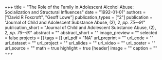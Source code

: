 +++
title = "The Role of the Family in Adolescent Alcohol Abuse: Socialization and Structural Influences"
date = "1992-01-01"
authors = ["David R Foxcroft", "Geoff Lowe"]
publication_types = ["2"]
publication = "Journal of Child and Adolescent Substance Abuse, (2), 2, _pp. 75--91_"
publication_short = "Journal of Child and Adolescent Substance Abuse, (2), 2, _pp. 75--91_"
abstract = ""
abstract_short = ""
image_preview = ""
selected = false
projects = []
tags = []
url_pdf = "NA"
url_preprint = ""
url_code = ""
url_dataset = ""
url_project = ""
url_slides = ""
url_video = ""
url_poster = ""
url_source = ""
math = true
highlight = true
[header]
image = ""
caption = ""
+++
